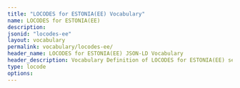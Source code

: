 ```yaml
---
title: "LOCODES for ESTONIA(EE) Vocabulary"
name: LOCODES for ESTONIA(EE) 
description: 
jsonid: "locodes-ee"
layout: vocabulary
permalink: vocabulary/locodes-ee/
header_name: LOCODES for ESTONIA(EE) JSON-LD Vocabulary
header_description: Vocabulary Definition of LOCODES for ESTONIA(EE) semantics in HTML format. JSON-LD format is available at [locodes-ee.jsonld](https://edi3.org/vocabulary/locodes-ee.jsonld)
type: locode
options:
---
```

